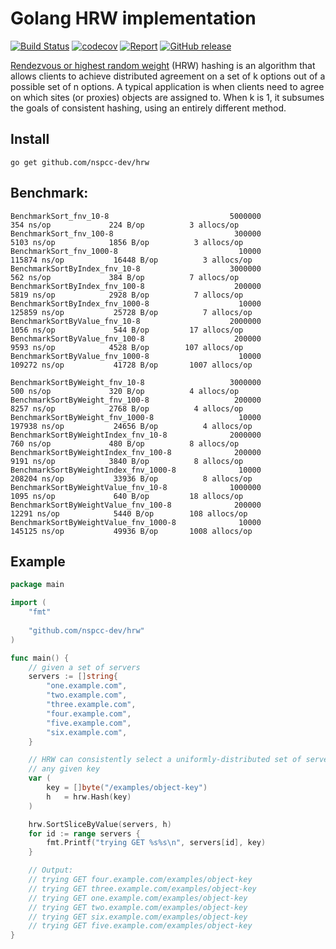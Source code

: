 # Golang HRW implementation

[![Build Status](https://travis-ci.org/nspcc-dev/hrw.svg?branch=master)](https://travis-ci.org/nspcc-dev/hrw)
[![codecov](https://codecov.io/gh/nspcc-dev/hrw/badge.svg)](https://codecov.io/gh/nspcc-dev/hrw)
[![Report](https://goreportcard.com/badge/github.com/nspcc-dev/hrw)](https://goreportcard.com/report/github.com/nspcc-dev/hrw)
[![GitHub release](https://img.shields.io/github/release/nspcc-dev/hrw.svg)](https://github.com/nspcc-dev/hrw)

[Rendezvous or highest random weight](https://en.wikipedia.org/wiki/Rendezvous_hashing) (HRW) hashing is an algorithm that allows clients to achieve distributed agreement on a set of k options out of a possible set of n options. A typical application is when clients need to agree on which sites (or proxies) objects are assigned to. When k is 1, it subsumes the goals of consistent hashing, using an entirely different method.

## Install

`go get github.com/nspcc-dev/hrw`

## Benchmark:

```
BenchmarkSort_fnv_10-8                           5000000               354 ns/op             224 B/op          3 allocs/op
BenchmarkSort_fnv_100-8                           300000              5103 ns/op            1856 B/op          3 allocs/op
BenchmarkSort_fnv_1000-8                           10000            115874 ns/op           16448 B/op          3 allocs/op
BenchmarkSortByIndex_fnv_10-8                    3000000               562 ns/op             384 B/op          7 allocs/op
BenchmarkSortByIndex_fnv_100-8                    200000              5819 ns/op            2928 B/op          7 allocs/op
BenchmarkSortByIndex_fnv_1000-8                    10000            125859 ns/op           25728 B/op          7 allocs/op
BenchmarkSortByValue_fnv_10-8                    2000000              1056 ns/op             544 B/op         17 allocs/op
BenchmarkSortByValue_fnv_100-8                    200000              9593 ns/op            4528 B/op        107 allocs/op
BenchmarkSortByValue_fnv_1000-8                    10000            109272 ns/op           41728 B/op       1007 allocs/op

BenchmarkSortByWeight_fnv_10-8                   3000000               500 ns/op             320 B/op          4 allocs/op
BenchmarkSortByWeight_fnv_100-8                   200000              8257 ns/op            2768 B/op          4 allocs/op
BenchmarkSortByWeight_fnv_1000-8                   10000            197938 ns/op           24656 B/op          4 allocs/op
BenchmarkSortByWeightIndex_fnv_10-8              2000000               760 ns/op             480 B/op          8 allocs/op
BenchmarkSortByWeightIndex_fnv_100-8              200000              9191 ns/op            3840 B/op          8 allocs/op
BenchmarkSortByWeightIndex_fnv_1000-8              10000            208204 ns/op           33936 B/op          8 allocs/op
BenchmarkSortByWeightValue_fnv_10-8              1000000              1095 ns/op             640 B/op         18 allocs/op
BenchmarkSortByWeightValue_fnv_100-8              200000             12291 ns/op            5440 B/op        108 allocs/op
BenchmarkSortByWeightValue_fnv_1000-8              10000            145125 ns/op           49936 B/op       1008 allocs/op

```

## Example

```go
package main

import (
	"fmt"
	
	"github.com/nspcc-dev/hrw"
)

func main() {
	// given a set of servers
	servers := []string{
		"one.example.com",
		"two.example.com",
		"three.example.com",
		"four.example.com",
		"five.example.com",
		"six.example.com",
	}

	// HRW can consistently select a uniformly-distributed set of servers for
	// any given key
	var (
		key = []byte("/examples/object-key")
		h   = hrw.Hash(key)
	)

	hrw.SortSliceByValue(servers, h)
	for id := range servers {
		fmt.Printf("trying GET %s%s\n", servers[id], key)
	}

	// Output:
	// trying GET four.example.com/examples/object-key
	// trying GET three.example.com/examples/object-key
	// trying GET one.example.com/examples/object-key
	// trying GET two.example.com/examples/object-key
	// trying GET six.example.com/examples/object-key
	// trying GET five.example.com/examples/object-key
}
```